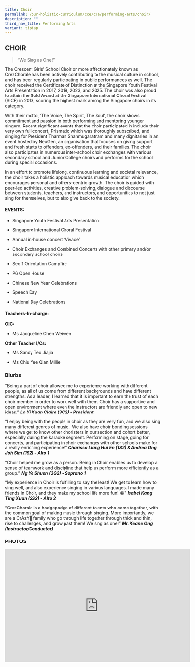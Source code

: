 ```yaml
---
title: Choir
permalink: /our-holistic-curriculum/cce/cca/performing-arts/choir/
description: ""
third_nav_title: Performing Arts
variant: tiptap
---
```

<h2><strong>CHOIR</strong></h2>
<blockquote>
<p>“We Sing as One!”</p>
<p></p>
</blockquote>
<p>The Crescent Girls’ School Choir or more affectionately known as CrezChorale
has been actively contributing to the musical culture in school, and has
been regularly participating in public performances as well. The choir
received the Certificate of Distinction at the Singapore Youth Festival
Arts Presentation in 2017, 2019, 2023, and 2025. The choir was also proud
to attain the Gold Award at the Singapore International Choral Festival
(SICF) in 2018, scoring the highest mark among the Singapore choirs in
its category.</p>
<p></p>
<p>With their motto, ‘The Voice, The Spirit, The Soul’, the choir shows commitment
and passion in both performing and mentoring younger singers. Recent significant
events that the choir participated in include their very own full concert,
Prismatic which was thoroughly subscribed, and singing for President Tharman
Shanmugaratnam and many dignitaries in an event hosted by NeuGen, an organisation
that focuses on giving support and fresh starts to offenders, ex-offenders,
and their families. The choir also participates in numerous inter-school
choir exchanges with various secondary school and Junior College choirs
and performs for the school during special occasions.</p>
<p></p>
<p>In an effort to promote lifelong, continuous learning and societal relevance,
the choir takes a holistic approach towards musical education which encourages
personal and others-centric growth. The choir is guided with peer-led activities,
creative problem-solving, dialogue and discourse between students, teachers,
and instructors, and opportunities to not just sing for themselves, but
to also give back to the society.</p>
<p></p>
<h4><strong>EVENTS:</strong></h4>
<ul data-tight="true" class="tight">
<li>
<p>Singapore Youth Festival Arts Presentation</p>
</li>
<li>
<p>Singapore International Choral Festival</p>
</li>
<li>
<p>Annual in-house concert ‘Vivace’</p>
</li>
<li>
<p>Choir Exchanges and Combined Concerts with other primary and/or secondary
school choirs</p>
</li>
<li>
<p>Sec 1 Orientation Campfire</p>
</li>
<li>
<p>P6 Open House</p>
</li>
<li>
<p>Chinese New Year Celebrations</p>
</li>
<li>
<p>Speech Day</p>
</li>
<li>
<p>National Day Celebrations</p>
</li>
</ul>
<h4><strong>Teachers-In-charge:</strong></h4>
<p><strong>OIC:</strong>
</p>
<ul data-tight="true" class="tight">
<li>
<p>Ms Jacqueline Chen Weiwen</p>
</li>
</ul>
<p><strong>Other Teacher I/Cs:</strong>
</p>
<ul data-tight="true" class="tight">
<li>
<p>Ms Sandy Teo Jiajia</p>
</li>
<li>
<p>Ms Chiu Yee Qian Millie</p>
<p></p>
</li>
</ul>
<h3><strong>Blurbs</strong></h3>
<p>“Being a part of choir allowed me to experience working with different
people, as all of us come from different backgrounds and have different
strengths. As a leader, I learned that it is important to earn the trust
of each choir member in order to work well with them. Choir has a supportive
and open environment where even the instructors are friendly and open to
new ideas.” <strong><em>Lo Yi Xuan Claire (3C2) - President</em></strong>
</p>
<p>“I enjoy being with the people in choir as they are very fun, and we also
sing many different genres of music.&nbsp; We also have choir bonding sessions
where we get to know other choristers in our section and cohort better,
especially during the karaoke segment. Performing on stage, going for concerts,
and participating in choir exchanges with other schools make for a really
enriching experience!” <strong><em>Charissa Liang Hui En (1S2) &amp; Andrea Ong Joh Sim (1S2) - Alto 1</em></strong>
</p>
<p>“Choir helped me grow as a person. Being in Choir enables us to develop
a sense of teamwork and discipline that help us perform more efficiently
as a group.” <strong><em>Ng Ye Shuen (3G2) - Soprano 1</em></strong>
</p>
<p>“My experience in Choir is fulfilling to say the least! We get to learn
how to sing well, and also experience singing in various languages. I made
many friends in Choir, and they make my school life more fun! 😀" <strong><em>Isabel Kang Ting Xuan (2S2) - Alto 2</em></strong>
</p>
<p>“CrezChorale is a hodgepodge of different talents who come together, with
the common goal of making music through singing. More importantly, we are
a CrAzY🤪 family who go through life together through thick and thin, rise
to challenges, and grow past them! We sing as one!” <strong><em>Mr. Keane Ong (Instructor/Conductor)</em></strong>
</p>
<h3><strong>PHOTOS</strong></h3>
<div class="iframe-wrapper">
<iframe height="366" width="600" allowfullscreen="true" frameborder="0" src="https://docs.google.com/presentation/d/e/2PACX-1vT2MScFYSHBMzc9RrZo83iDoIQC8vmPfdcpw4NZcvcjtFZqt2gWYsZdO_-PSSr5XEw1biILVyLw4_c7/embed?start=true&amp;loop=true&amp;delayms=3000"></iframe>
</div>
<p></p>